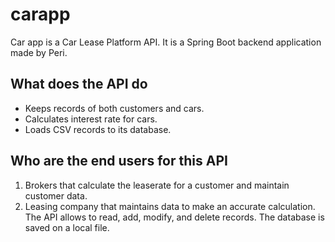 # carapp
Car app is a Car Lease Platform API. It is a Spring Boot backend application made by Peri.

## What does the API do
* Keeps records of both customers and cars.
* Calculates interest rate for cars.
* Loads CSV records to its database.

## Who are the end users for this API
1.	Brokers that calculate the leaserate for a customer and maintain customer data.
2.	Leasing company that maintains data to make an accurate calculation.
The API allows to read, add, modify, and delete records.
The database is saved on a local file.
